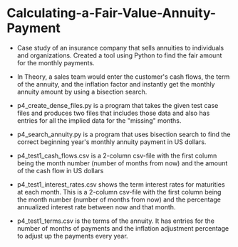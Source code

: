 # Calculating-a-Fair-Value-Annuity-Payment
- Case study of an insurance company that sells annuities to individuals and organizations. Created a tool using Python to find the fair amount for the monthly payments.

 - In Theory, a sales team would enter the customer's cash flows, the term of the annuity, and the inflation factor and instantly get the monthly annuity amount by using a bisection search.

- p4_create_dense_files.py is a program that takes the given test case files and produces two files that includes those data and also has entries for all the implied data for the "missing" months.

- p4_search_annuity.py is a program that uses bisection search to find the correct beginning year's monthly annuity payment in US dollars.

- p4_test1_cash_flows.csv is a 2-column csv-file with the first column being the month number (number of months from now) and the amount of the cash flow in US dollars

- p4_test1_interest_rates.csv shows the term interest rates for maturities at each month. This is a 2-column csv-file with the first column being the month number (number of months from now) and the percentage annualized interest rate between now and that month.

- p4_test1_terms.csv is the terms of the annuity. It has entries for the number of months of payments and the inflation adjustment percentage to adjust up the payments every year.
